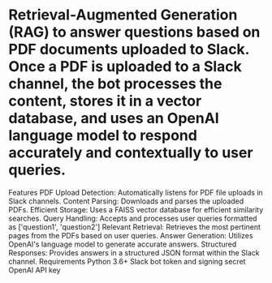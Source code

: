 # Retrieval-Augmented Generation (RAG) to answer questions based on PDF documents uploaded to Slack. Once a PDF is uploaded to a Slack channel, the bot processes the content, stores it in a vector database, and uses an OpenAI language model to respond accurately and contextually to user queries.
Features
PDF Upload Detection: Automatically listens for PDF file uploads in Slack channels.
Content Parsing: Downloads and parses the uploaded PDFs.
Efficient Storage: Uses a FAISS vector database for efficient similarity searches.
Query Handling: Accepts and processes user queries formatted as ['question1', 'question2']
Relevant Retrieval: Retrieves the most pertinent pages from the PDFs based on user queries.
Answer Generation: Utilizes OpenAI's language model to generate accurate answers.
Structured Responses: Provides answers in a structured JSON format within the Slack channel.
Requirements
Python 3.6+
Slack bot token and signing secret
OpenAI API key
